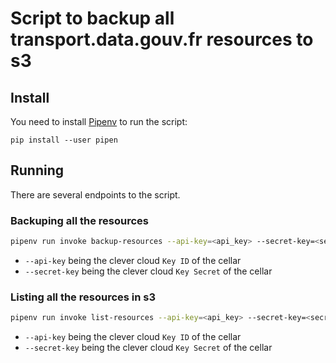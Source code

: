 # Script to backup all transport.data.gouv.fr resources to s3

## Install

You need to install [Pipenv](https://docs.pipenv.org/en/latest/) to run the script:

`pip install --user pipen`


## Running

There are several endpoints to the script.

### Backuping all the resources

```bash
pipenv run invoke backup-resources --api-key=<api_key> --secret-key=<secret_key>
```

* `--api-key` being the clever cloud `Key ID` of the cellar
* `--secret-key` being the clever cloud `Key Secret` of the cellar
  
### Listing all the resources in s3

```bash
pipenv run invoke list-resources --api-key=<api_key> --secret-key=<secret_key>
```

* `--api-key` being the clever cloud `Key ID` of the cellar
* `--secret-key` being the clever cloud `Key Secret` of the cellar
  

